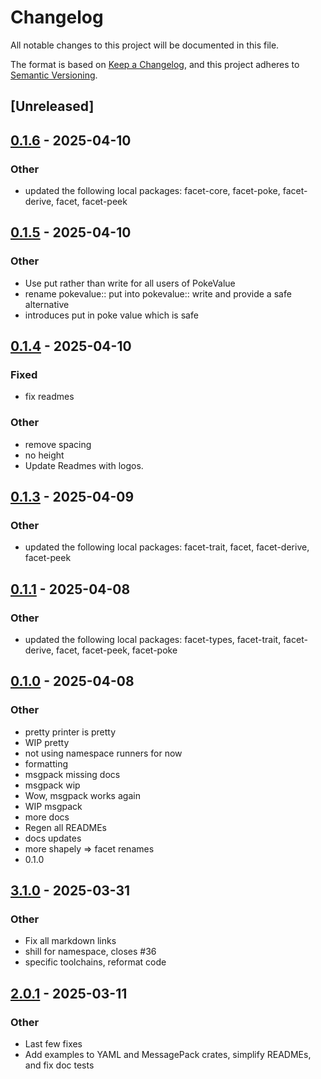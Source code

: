 # Changelog

All notable changes to this project will be documented in this file.

The format is based on [Keep a Changelog](https://keepachangelog.com/en/1.0.0/),
and this project adheres to [Semantic Versioning](https://semver.org/spec/v2.0.0.html).

## [Unreleased]

## [0.1.6](https://github.com/facet-rs/facet/compare/facet-msgpack-v0.1.5...facet-msgpack-v0.1.6) - 2025-04-10

### Other

- updated the following local packages: facet-core, facet-poke, facet-derive, facet, facet-peek

## [0.1.5](https://github.com/facet-rs/facet/compare/facet-msgpack-v0.1.4...facet-msgpack-v0.1.5) - 2025-04-10

### Other

- Use put rather than write for all users of PokeValue
- rename pokevalue:: put into pokevalue:: write and provide a safe alternative
- introduces put in poke value which is safe

## [0.1.4](https://github.com/facet-rs/facet/compare/facet-msgpack-v0.1.3...facet-msgpack-v0.1.4) - 2025-04-10

### Fixed

- fix readmes

### Other

- remove spacing
- no height
- Update Readmes with logos.

## [0.1.3](https://github.com/facet-rs/facet/compare/facet-msgpack-v0.1.2...facet-msgpack-v0.1.3) - 2025-04-09

### Other

- updated the following local packages: facet-trait, facet, facet-derive, facet-peek

## [0.1.1](https://github.com/facet-rs/facet/compare/facet-msgpack-v0.1.0...facet-msgpack-v0.1.1) - 2025-04-08

### Other

- updated the following local packages: facet-types, facet-trait, facet-derive, facet, facet-peek, facet-poke

## [0.1.0](https://github.com/facet-rs/facet/releases/tag/facet-msgpack-v0.1.0) - 2025-04-08

### Other

- pretty printer is pretty
- WIP pretty
- not using namespace runners for now
- formatting
- msgpack missing docs
- msgpack wip
- Wow, msgpack works again
- WIP msgpack
- more docs
- Regen all READMEs
- docs updates
- more shapely => facet renames
- 0.1.0

## [3.1.0](https://github.com/facet-rs/facet/compare/facet-msgpack-v3.0.0...facet-msgpack-v3.1.0) - 2025-03-31

### Other

- Fix all markdown links
- shill for namespace, closes #36
- specific toolchains, reformat code

## [2.0.1](https://github.com/facet-rs/facet/compare/facet-msgpack-v2.0.0...facet-msgpack-v2.0.1) - 2025-03-11

### Other

- Last few fixes
- Add examples to YAML and MessagePack crates, simplify READMEs, and fix doc tests
